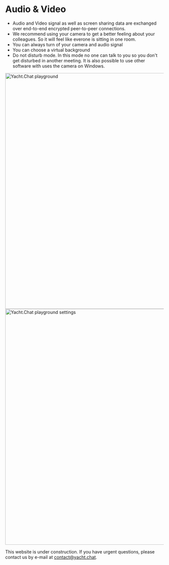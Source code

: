 
# Audio & Video

- Audio and Video signal as well as screen sharing data are exchanged over end-to-end encrypted peer-to-peer connections.
- We recommend using your camera to get a better feeling about your colleagues. So it will feel like everone is sitting in one room.
- You can always turn of your camera and audio signal
- You can choose a virtual background
- Do not disturb mode. In this mode no one can talk to you so you don't get disturbed in another meeting. It is also possible to use other software with uses the camera on Windows.

<img alt="Yacht.Chat playground" src="/img/docs/Playground.png" width="750"/>

<img alt="Yacht.Chat playground settings" src="/img/docs/PlaygroundSettings.png" width="750"/>

This website is under construction. If you have urgent questions, please contact us by e-mail at [contact@yacht.chat](mailto:contact@yacht.chat).